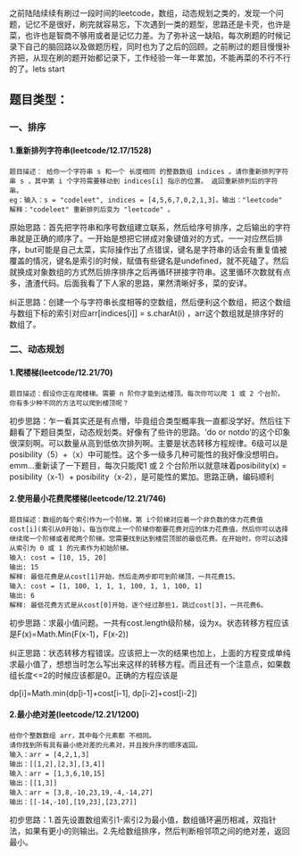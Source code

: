 之前陆陆续续有刷过一段时间的leetcode，数组，动态规划之类的，发现一个问题，记忆不是很好，刷完就容易忘，下次遇到一类的题型，思路还是卡壳，也许是菜，也许也是智商不够用或者是记忆力差。为了弥补这一缺陷，每次刷题的时候记录下自己的脑回路以及做题历程，同时也为了之后的回顾。之前刷过的题目慢慢补齐把，从现在刷的题开始都记录下，工作经验一年一年累加，不能再菜的不行不行的了。lets start

## 题目类型：

### 一、排序

#### 1.重新排列字符串(leetcode/12.17/1528)

```
题目描述： 给你一个字符串 s 和一个 长度相同 的整数数组 indices 。请你重新排列字符串 s ，其中第 i 个字符需要移动到 indices[i] 指示的位置。 返回重新排列后的字符串。
eg：输入：s = "codeleet", indices = [4,5,6,7,0,2,1,3]。输出："leetcode"
解释："codeleet" 重新排列后变为 "leetcode" 。 
```

原始思路：首先把字符串和序号数组建立联系，然后给序号排序，之后输出的字符串就是正确的顺序了。一开始是想把它拼成对象键值对的方式，一一对应然后排序，but可能是自己太菜，实际操作出了点错误，键名是字符串的话会有重复值被覆盖的情况，键名是索引的时候，赋值有些键名是undefined，就不死磕了。然后就换成对象数组的方式然后排序排序之后再循环拼接字符串。这里循环次数就有点多，渣渣代码。后面我看了下人家的思路，果然清晰好多，菜的安详。

纠正思路：创建一个与字符串长度相等的空数组，然后便利这个数组，把这个数组与数组下标的索引对应arr[indices[i]] = s.charAt(i) ，arr这个数组就是排序好的数组了。

### 二、动态规划

#### 1.爬楼梯(leetcode/12.21/70) 

```
题目描述：假设你正在爬楼梯。需要 n 阶你才能到达楼顶。每次你可以爬 1 或 2 个台阶。你有多少种不同的方法可以爬到楼顶呢？
```

初步思路：乍一看其实还是有点懵，毕竟组合类型概率我一直都没学好。然后往下翻看了下题目类型，动态规划类。好像有了些许的思路。‘do or notdo’的这个印象很深刻啊。可以数量从高到低依次排列啊。主要是状态转移方程规律。6级可以是posibility（5）+（x）中可能性。这个多一级多几种可能性的我好像没想明白。emm...重新读了一下题目，每次只能爬1 或 2 个台阶所以就意味着posibility(x) = posibility（x-1）+ posibility（x-2），是可能性的累加。思路正确，编码顺利

#### 2.使用最小花费爬楼梯(leetcode/12.21/746) 

```
题目描述：数组的每个索引作为一个阶梯，第 i个阶梯对应着一个非负数的体力花费值 cost[i](索引从0开始)。每当你爬上一个阶梯你都要花费对应的体力花费值，然后你可以选择继续爬一个阶梯或者爬两个阶梯。您需要找到达到楼层顶部的最低花费。在开始时，你可以选择从索引为 0 或 1 的元素作为初始阶梯。
输入: cost = [10, 15, 20]
输出: 15
解释: 最低花费是从cost[1]开始，然后走两步即可到阶梯顶，一共花费15。
输入: cost = [1, 100, 1, 1, 1, 100, 1, 1, 100, 1]
输出: 6
解释: 最低花费方式是从cost[0]开始，逐个经过那些1，跳过cost[3]，一共花费6。
```

初步思路：求最小值问题。一共有cost.length级阶梯，设为x。状态转移方程应该是F(x)=Math.Min(F(x-1)，F(x-2))

纠正思路：状态转移方程错误。应该把上一次的结果也加上，上面的方程变成单纯求最小值了，想想当时怎么写出来这样的转移方程。而且还有一个注意点，如果数组长度<=2的时候应该都是0。正确的方程应该是

dp[i]=Math.min(dp[i-1]+cost[i-1], dp[i-2]+cost[i-2])

#### 2.最小绝对差(leetcode/12.21/1200) 

```
给你个整数数组 arr，其中每个元素都 不相同。
请你找到所有具有最小绝对差的元素对，并且按升序的顺序返回。
输入：arr = [4,2,1,3]
输出：[[1,2],[2,3],[3,4]]
输入：arr = [1,3,6,10,15]
输出：[[1,3]]
输入：arr = [3,8,-10,23,19,-4,-14,27]
输出：[[-14,-10],[19,23],[23,27]]
```

初步思路：1.首先设置数组索引1-索引2为最小值，数组循环遍历相减，双指针法，如果有更小的则输出。2.先给数组排序，然后判断相邻项之间的绝对差，返回最小。


